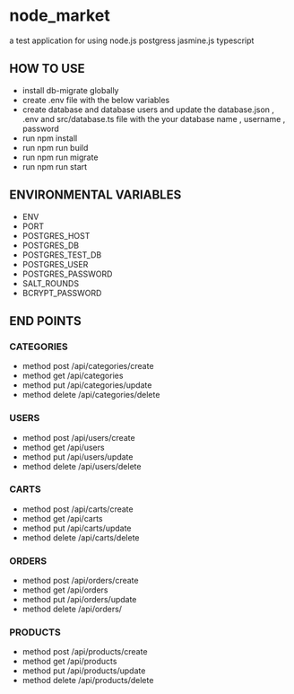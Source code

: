 # node_market

 a test application for using node.js postgress jasmine.js typescript

## HOW TO USE

- install db-migrate globally
- create .env file with the below variables
- create database and database users and update the database.json , .env and src/database.ts file with the your database name , username , password
- run npm install
- run npm run build
- run npm run migrate
- run npm run start

## ENVIRONMENTAL VARIABLES

- ENV
- PORT
- POSTGRES_HOST
- POSTGRES_DB
- POSTGRES_TEST_DB
- POSTGRES_USER
- POSTGRES_PASSWORD
- SALT_ROUNDS
- BCRYPT_PASSWORD

## END POINTS

### CATEGORIES

- method post /api/categories/create
- method get /api/categories
- method put /api/categories/update
- method delete /api/categories/delete

### USERS

- method post /api/users/create
- method get /api/users
- method put /api/users/update
- method delete /api/users/delete

### CARTS

- method post /api/carts/create
- method get /api/carts
- method put /api/carts/update
- method delete /api/carts/delete

### ORDERS

- method post /api/orders/create
- method get /api/orders
- method put /api/orders/update
- method delete /api/orders/

### PRODUCTS

- method post /api/products/create
- method get /api/products
- method put /api/products/update
- method delete /api/products/delete
